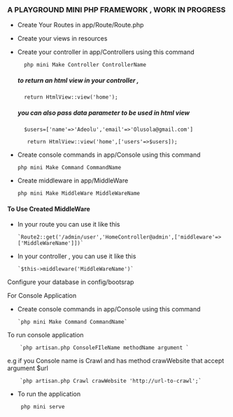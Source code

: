 ### A PLAYGROUND MINI PHP FRAMEWORK , WORK IN PROGRESS

* Create Your Routes in app/Route/Route.php

* Create your views in resources

* Create your controller in app/Controllers using this command 

        php mini Make Controller ControllerName
    
    ##### to return an html view in your controller , 
    
        return HtmlView::view('home');
    
    ##### you can also pass data parameter to be used in html view 
    
        $users=['name'=>'Adeolu','email'=>'Olusola@gmail.com']
   
         return HtmlView::view('home',['users'=>$users]);
    
* Create console commands in app/Console using this command 

    `php mini Make Command CommandName`
    
* Create middleware in app/MiddleWare 

    `php mini Make MiddleWare MiddleWareName`
    
#### To Use Created MiddleWare 
   
   * In your route you can use it like this
   
         `Route2::get('/admin/user','HomeController@admin',['middleware'=>['MiddleWareName']])`
   
   * In your controller , you can use it like this
   
         `$this->middleware('MiddleWareName')`

Configure your database in config/bootsrap

For Console Application 

* Create console commands in app/Console using this command 

      `php mini Make Command CommandName`

To run console application

        `php artisan.php ConsoleFIleName methodName argument `

e.g if you Console name is Crawl and has method crawWebsite that accept argument $url

        `php artisan.php Crawl crawWebsite 'http://url-to-crawl';`

* To run the application 
       
       php mini serve

